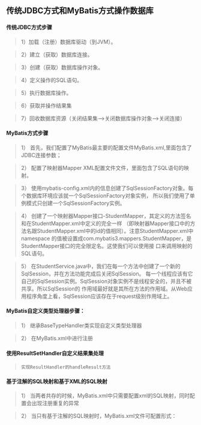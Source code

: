 ## 传统JDBC方式和MyBatis方式操作数据库
####  传统JDBC方式步骤
   > 1）加载（注册）数据库驱动（到JVM）。

   > 2）建立（获取）数据库连接。

   > 3）创建（获取）数据库操作对象。

   > 4）定义操作的SQL语句。

   > 5）执行数据库操作。

   > 6）获取并操作结果集

   > 7）回收数据库资源（关闭结果集-->关闭数据库操作对象-->关闭连接）

#### MyBatis方式步骤
  > 1） 首先，我们配置了MyBatis最主要的配置文件MyBatis.xml,里面包含了JDBC连接参数；

  > 2） 配置了映射器Mapper XML配置文件文件，里面包含了SQL语句的映射。

  > 3） 使用mybatis-config.xml内的信息创建了SqlSessionFactory对象。每个数据库环境应该就一个SqlSessionFactory对象实例，
        所以我们使用了单例模式只创建一个SqlSessionFactory实例。

  > 4） 创建了一个映射器Mapper接口-StudentMapper，其定义的方法签名和在StudentMapper.xml中定义的完全一样
       （即映射器Mapper接口中的方法名跟StudentMapper.xml中的id的值相同）。注意StudentMapper.xml中namespace
        的值被设置成com.mybatis3.mappers.StudentMapper，是StudentMapper接口的完全限定名。这使我们可以使用接
        口来调用映射的SQL语句。

  > 5） 在StudentService.java中，我们在每一个方法中创建了一个新的SqlSession，并在方法功能完成后关闭SqlSession。
        每一个线程应该有它自己的SqlSession实例。SqlSession对象实例不是线程安全的，并且不被共享。所以SqlSession的
        作用域最好就是其所在方法的作用域。从Web应用程序角度上看，SqlSession应该存在于request级别作用域上。

#### MyBatis自定义类型处理器步骤：
  > 1） 继承BaseTypeHandler<T>类实现自定义类型处理器

  > 2） 在MyBatis.xml中进行注册

#### 使用ResultSetHandler自定义结果集处理
  >     实现ResultHandler的handleResult方法

#### 基于注解的SQL映射和基于XML的SQL映射
  > 1） 当两者共存的时候，MyBatis.xml中只需要配置xml的SQL映射，同时配置会出现注册重复的异常

  > 2） 当只有基于注解的SQL映射时，MyBatis.xml文件可配置形式：
        <mapper class="com.winner.mybatis.mapper.StudentMapper"/>




